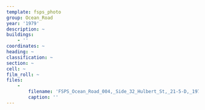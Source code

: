 ```yaml
---
template: fsps_photo
group: Ocean_Road
year: '1979'
description: ~
buildings:
    - ''
coordinates: ~
heading: ~
classification: ~
section: ~
cell: ~
film_roll: ~
files:
    -
        filename: 'FSPS_Ocean_Road_004,_Side_32_Hulbert_St,_21-5-D,_1979.png'
        caption: ''
---
```

